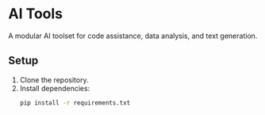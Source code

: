 # AI Tools

A modular AI toolset for code assistance, data analysis, and text generation.

## Setup
1. Clone the repository.
2. Install dependencies:
   ```bash
   pip install -r requirements.txt
